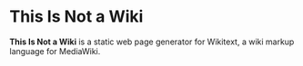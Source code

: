 # This Is Not a Wiki

**This Is Not a Wiki** is a static web page generator for Wikitext, a wiki markup language for MediaWiki.
